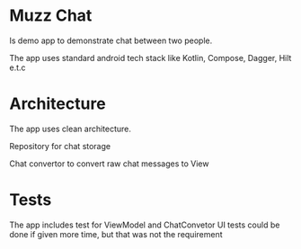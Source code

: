 # Muzz Chat 

Is demo app to demonstrate chat between two people.

The app uses standard android tech stack like Kotlin, Compose, Dagger, Hilt e.t.c

# Architecture

The app uses clean architecture.

Repository for chat storage

Chat convertor to convert raw chat messages to View 


# Tests

The app includes test for ViewModel and ChatConvetor
UI tests could be done if given more time, but that was not the requirement
